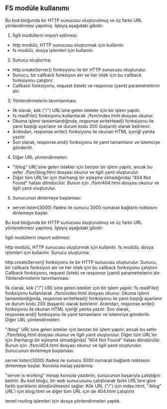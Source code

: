 ## FS modüle kullanımı 

Bu kod bloğunda bir HTTP sunucusu oluşturulmuş ve üç farklı URL yönlendirmesi yapılmış. İşleyiş aşağıdaki gibidir:

1. İlgili modüllerin import edilmesi:

 - http modülü, HTTP sunucusu oluşturmak için kullanılır.
 - fs modülü, dosya işlemleri için kullanılır.
 
2. Sunucu oluşturma:

 - http.createServer() fonksiyonu ile bir HTTP sunucusu oluşturulur.
 - Sunucu, bir callback fonksiyon alır ve her istek için bu callback fonksiyonu çalıştırır.
 - Callback fonksiyonu, request (istek) ve response (yanıt) parametrelerini alır.
 
3. Yönlendirmelerin tanımlanması:

 - İlk olarak, kök ("/") URL'sine gelen istekler için bir işlem yapılır.
 - fs.readFile() fonksiyonu kullanılarak ./fsm/index.html dosyası okunur.
 - Okuma işlemi tamamlandığında, response.writeHead() fonksiyonu ile yanıt başlığı ayarlanır ve durum kodu 200 (başarılı) olarak belirlenir.
 - Ardından, response.write() fonksiyonu ile okunan HTML içeriği yanıta yazılır.
 - Son olarak, response.end() fonksiyonu ile yanıt tamamlanır ve istemciye gönderilir.

4. Diğer URL yönlendirmeleri:

 - "/blog" URL'sine gelen istekler için benzer bir işlem yapılır, ancak bu sefer ./fsm/blog.html dosyası okunur ve  ilgili yanıt oluşturulur.
 - Diğer tüm URL'ler için (herhangi bir eşleşme olmadığında) "404 Not Found" hatası döndürülür. Bunun için ./fsm/404.html dosyası okunur ve ilgili yanıt oluşturulur.

5. Sunucunun dinlemeye başlaması:

 - server.listen(3000) ifadesi ile sunucu 3000 numaralı bağlantı noktasını dinlemeye başlar.


Bu kod bloğunda bir HTTP sunucusu oluşturulmuş ve üç farklı URL yönlendirmesi yapılmış. İşleyiş aşağıdaki gibidir:

İlgili modüllerin import edilmesi:

http modülü, HTTP sunucusu oluşturmak için kullanılır.
fs modülü, dosya işlemleri için kullanılır.
Sunucu oluşturma:

http.createServer() fonksiyonu ile bir HTTP sunucusu oluşturulur.
Sunucu, bir callback fonksiyon alır ve her istek için bu callback fonksiyonu çalıştırır.
Callback fonksiyonu, request (istek) ve response (yanıt) parametrelerini alır.
Yönlendirmelerin tanımlanması:

İlk olarak, kök ("/") URL'sine gelen istekler için bir işlem yapılır.
fs.readFile() fonksiyonu kullanılarak ./fsm/index.html dosyası okunur.
Okuma işlemi tamamlandığında, response.writeHead() fonksiyonu ile yanıt başlığı ayarlanır ve durum kodu 200 (başarılı) olarak belirlenir.
Ardından, response.write() fonksiyonu ile okunan HTML içeriği yanıta yazılır.
Son olarak, response.end() fonksiyonu ile yanıt tamamlanır ve istemciye gönderilir.
Diğer URL yönlendirmeleri:

"/blog" URL'sine gelen istekler için benzer bir işlem yapılır, ancak bu sefer ./fsm/blog.html dosyası okunur ve ilgili yanıt oluşturulur.
Diğer tüm URL'ler için (herhangi bir eşleşme olmadığında) "404 Not Found" hatası döndürülür. Bunun için ./fsm/404.html dosyası okunur ve ilgili yanıt oluşturulur.
Sunucunun dinlemeye başlaması:

server.listen(3000) ifadesi ile sunucu 3000 numaralı bağlantı noktasını dinlemeye başlar.
Konsola mesaj yazdırma:

"server is working" mesajı konsola yazdırılır, sunucunun başarıyla çalıştığını belirtir.
Bu kod bloğu, bir web sunucusunu çalıştırarak farklı URL'lere göre farklı içeriklerin döndürülmesini sağlar. Kök URL ("/") için index.html, "/blog" URL'i için blog.html ve diğer tüm URL için de 404.html çalıştırlır. 

temel routing işlemleri için dosya yönlendirmeleri yaptık. 
